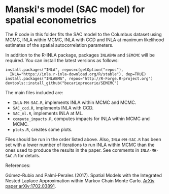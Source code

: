 # Manski's model (SAC model) for spatial econometrics

The R code in this folder fits the SAC model to the Columbus dataset 
using MCMC, INLA within MCMC, INLA with CCD and INLA at maximum likelihood
estimates of the spatial autocorrelation parameters.

In addition to the R-INLA package, packages `INLABMA` and `SEMCMC` will be
required. You can install the latest versions as follows:

```
install.packages("INLA", repos=c(getOption("repos"), 
  INLA="https://inla.r-inla-download.org/R/stable"), dep=TRUE)
install.packages("INLABMA", repos="http://R-Forge.R-project.org")
devtools::install_github("becarioprecario/SEMCMC")
``` 

The main files included are:

* `INLA-MH-SAC.R`, implements INLA within MCMC and MCMC.
* `SAC_ccd.R`, implements INLA with CCD.
* `SAC_ml.R`, implements INLA at ML.
* `compute_impacts.R`, computes impacts for INLA within MCMC and MCMC.
* `plots.R`, creates some plots.

Files should be run in the order listed above. Also, `INLA-MH-SAC.R`
has been set with a lower number of iterations to run INLA within MCMC
than the ones used to produce the results in the paper. See comments in 
`INLA-MH-SAC.R` for details.


References:

Gómez-Rubio and Palmí-Perales (2017). Spatial Models with the Integrated Nested Laplace Approximation within Markov Chain Monte Carlo. [ArXiv paper arXiv:1702.03891](https://arxiv.org/abs/1702.03891). 
